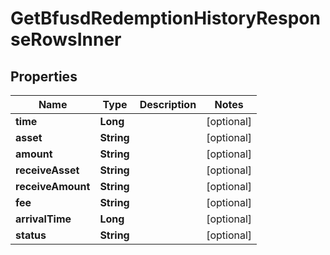 

# GetBfusdRedemptionHistoryResponseRowsInner


## Properties

| Name | Type | Description | Notes |
|------------ | ------------- | ------------- | -------------|
|**time** | **Long** |  |  [optional] |
|**asset** | **String** |  |  [optional] |
|**amount** | **String** |  |  [optional] |
|**receiveAsset** | **String** |  |  [optional] |
|**receiveAmount** | **String** |  |  [optional] |
|**fee** | **String** |  |  [optional] |
|**arrivalTime** | **Long** |  |  [optional] |
|**status** | **String** |  |  [optional] |



